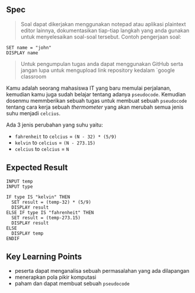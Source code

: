 ## Spec

> Soal dapat dikerjakan menggunakan notepad atau aplikasi plaintext editor lainnya, dokumentasikan tiap-tiap langkah yang anda gunakan untuk menyelesaikan soal-soal tersebut. Contoh pengerjaan soal:

```
SET name = "john"
DISPLAY name
```

> Untuk pengumpulan tugas anda dapat menggunakan GitHub serta jangan lupa untuk mengupload link repository kedalam `google classroom

Kamu adalah seorang mahasiswa IT yang baru memulai perjalanan, kemudian kamu juga sudah belajar tentang adanya `pseudocode`. Kemudian dosenmu memmberikan sebuah tugas untuk membuat sebuah `pseudocode` tentang cara kerja sebuah *thermometer* yang akan merubah semua jenis suhu menjadi `celcius`.

Ada 3 jenis perubahan yang suhu yaitu:
- `fahrenheit` to `celcius` = `(N - 32) * (5/9)`
- `kelvin` to `celcius` = `(N - 273.15)`
- `celcius` to `celcius` = `N`

## Expected Result
```
INPUT temp
INPUT type

IF type IS "kelvin" THEN
  SET result = (temp-32) * (5/9)
  DISPLAY result
ELSE IF type IS "fahrenheit" THEN
  SET result = (temp-273.15)
  DISPLAY result
ELSE
  DISPLAY temp
ENDIF
```

## Key Learning Points
- peserta dapat menganalisa sebuah permasalahan yang ada dilapangan
- menerapkan pola pikir komputasi
- paham dan dapat membuat sebuah `pseudocode`